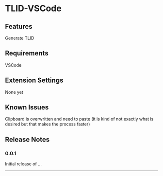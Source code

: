 
# TLID-VSCode 




## Features

Generate TLID



## Requirements

VSCode

## Extension Settings


None yet

## Known Issues

Clipboard is overwritten and need to paste (it is kind of not exactly what is desired but that makes the process faster)

## Release Notes



### 0.0.1

Initial release of ...


-----------------------------------------------------------------------------------------------------------
